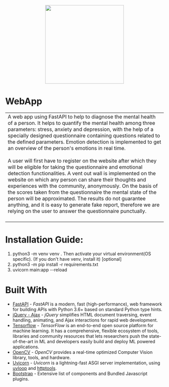 <p align="center">
<img  src="https://drive.google.com/uc?export=view&id=1nZjIq1AbpMKXBDop7CEkvJNa6Tr2awQy" width="250" height="250">
</p>

# WebApp
<table>
<tr>
<td>
A web app using FastAPI to help to diagnose the mental health of a person. It helps to quantify the mental health among three parameters: stress, anxiety and depression, with the help of a specially designed questionnaire containing questions related to the defined parameters. Emotion detection is implemented to get an overview of the person's emotions in real time.  <br><br> A user will first have to register on the website after which they will be eligible for taking the questionnaire and emotional detection functionalities. A vent out wall is implemented on the website on which any person can share their thoughts and experiences with the community, anonymously.  On the basis of the scores taken from the questionnaire the mental state of the person will be approximated. The results do not guarantee anything, and it is easy to generate fake report, therefore we are relying on the user to answer the questionnaire punctually.<br><br>
</td>
</tr>
</table>

# Installation Guide:
1. python3 -m venv venv . Then activate your virtual environment(OS specific). (If you don't have venv, install it) [optional]
2. python3 -m pip install -r requirements.txt
3. uvicorn main:app --reload

# Built With
- [FastAPI](https://fastapi.tiangolo.com/) - _FastAPI_ is a modern, fast (high-performance), web framework for building APIs with Python 3.6+ based on standard Python type hints.
- [jQuery - Ajax](http://www.w3schools.com/jquery/jquery_ref_ajax.asp) - _jQuery_ simplifies HTML document traversing, event handling, animating, and Ajax interactions for rapid web development.
- [Tensorflow](https://www.tensorflow.org/) - _TensorFlow_ is an end-to-end open source platform for machine learning. It has a comprehensive, flexible ecosystem of tools, libraries and community resources that lets researchers push the state-of-the-art in ML and developers easily build and deploy ML powered applications.
- [OpenCV](https://opencv.org/) - _OpenCV_ provides a real-time optimized Computer Vision library, tools, and hardware.
- [Uvicorn](https://www.uvicorn.org/) - _Uvicorn_ is a lightning-fast ASGI server implementation, using [uvloop](https://github.com/MagicStack/uvloop) and [httptools](https://github.com/MagicStack/httptools).
- [Bootstrap](http://getbootstrap.com/) - Extensive list of components and  Bundled Javascript plugins.
